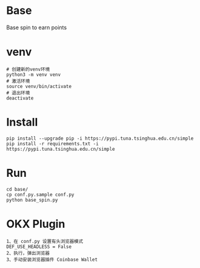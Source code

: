 # Base
Base spin to earn points

# venv
```
# 创建新的venv环境
python3 -m venv venv
# 激活环境
source venv/bin/activate
# 退出环境
deactivate
```

# Install
```
pip install --upgrade pip -i https://pypi.tuna.tsinghua.edu.cn/simple
pip install -r requirements.txt -i https://pypi.tuna.tsinghua.edu.cn/simple
```

# Run
```
cd base/
cp conf.py.sample conf.py
python base_spin.py
```

# OKX Plugin
```
1、在 conf.py 设置有头浏览器模式
DEF_USE_HEADLESS = False
2、执行，弹出浏览器
3、手动安装浏览器插件 Coinbase Wallet
```
